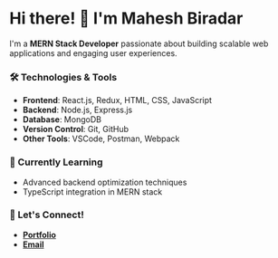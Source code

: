 # Hi there! 👋 I'm Mahesh Biradar  

I'm a **MERN Stack Developer** passionate about building scalable web applications and engaging user experiences.  

### 🛠️ Technologies & Tools  
- **Frontend**: React.js, Redux, HTML, CSS, JavaScript  
- **Backend**: Node.js, Express.js  
- **Database**: MongoDB  
- **Version Control**: Git, GitHub  
- **Other Tools**: VSCode, Postman, Webpack  

### 🌱 Currently Learning  
- Advanced backend optimization techniques  
- TypeScript integration in MERN stack  

### 🤝 Let's Connect!  
- **[Portfolio](https://portfolio-change3.netlify.app/)**  
- **[Email](mailto:mahesh3work@gmail.com)**  


